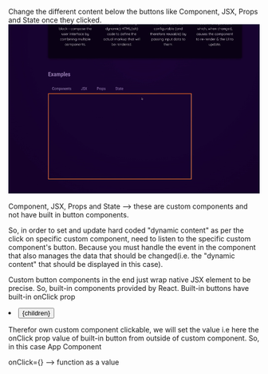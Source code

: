 Change the different content below the buttons like Component, JSX, Props and State once they clicked.
![alt text](image.png)

Component, JSX, Props and State --> these are custom components and not have built in button components.

So, in order to set and update hard coded "dynamic content" as per the click on specific custom component, need to listen to the specific custom component's button. Because you must handle the event in the component that also manages the data that should be changed(i.e. the "dynamic content" that should be displayed in this case).

Custom button components <TabButton> in the end just wrap native JSX element to be precise. So, built-in components provided by React. Built-in buttons have built-in onClick prop

<li>
      <button onClick={onSelect}>{children}</button>
</li>

Therefor own custom component <TabButton> clickable, we will set the value i.e here the onClick prop value of built-in button from outside of custom component. So, in this case App Component

onClick={} --> function as a value
